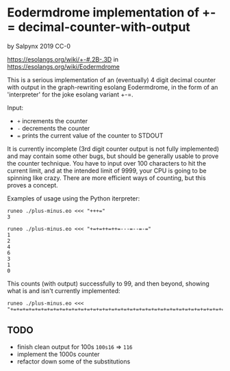 # Eodermdrome implementation of +-= decimal-counter-with-output
by Salpynx 2019 CC-0

https://esolangs.org/wiki/+-#.2B-.3D
in
https://esolangs.org/wiki/Eodermdrome

This is a serious implementation of an (eventually) 4 digit decimal counter with output in the graph-rewriting esolang Eodermdrome, in the form of an 'interpreter' for the joke esolang variant +-=.

Input:
* `+` increments the counter
* `-` decrements the counter
* `=` prints the current value of the counter to STDOUT

It is currently incomplete (3rd digit counter output is not fully implemented) and may contain some other bugs, but should be generally usable to prove the counter technique. You have to input over 100 characters to hit the current limit, and at the intended limit of 9999, your CPU is going to be spinning like crazy. There are more efficient ways of counting, but this proves a concept.  

Examples of usage using the Python iterpreter:

    runeo ./plus-minus.eo <<< "+++="
    3

    runeo ./plus-minus.eo <<< "+=+=++=++=---=--=-="
    1 
    2 
    4 
    6 
    3 
    1 
    0

This counts (with output) successfully to 99, and then beyond, showing what is and isn't currently implemented:

    runeo ./plus-minus.eo <<< "+=+=+=+=+=+=+=+=+=+=+=+=+=+=+=+=+=+=+=+=+=+=+=+=+=+=+=+=+=+=+=+=+=+=+=+=+=+=+=+=+=+=+=+=+=+=+=+=+=+=+=+=+=+=+=+=+=+=+=+=+=+=+=+=+=+=+=+=+=+=+=+=+=+=+=+=+=+=+=+=+=+=+=+=+=+=+=+=+=+=+=+=+=+=+=+=+=+=+=+=+=+=+=+="

## TODO
* finish clean output for 100s `100s16` => `116`
* implement the 1000s counter
* refactor down some of the substitutions

